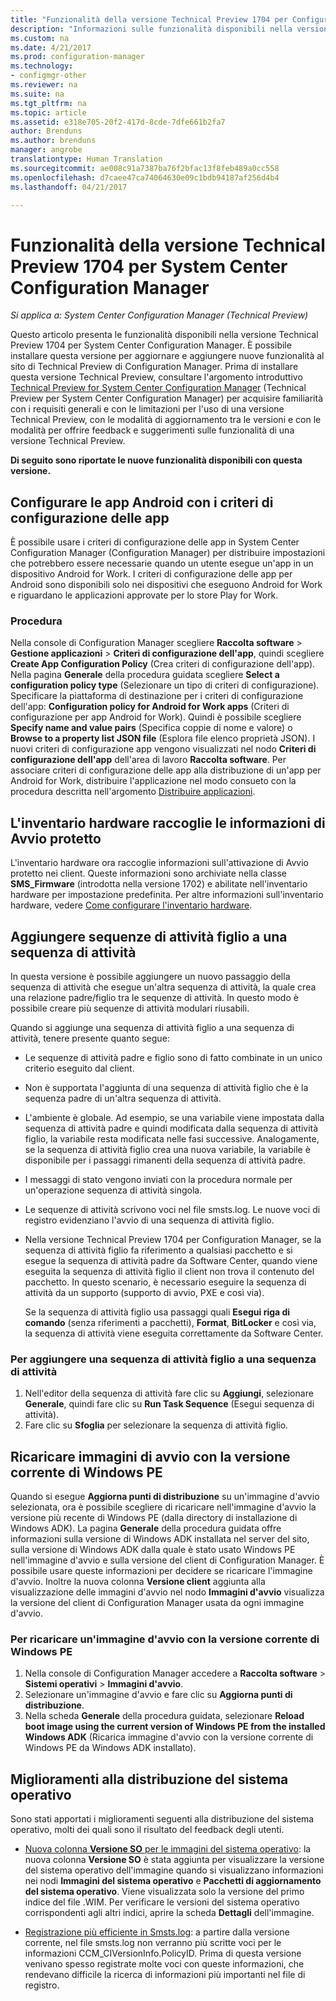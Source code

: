 ```yaml
---
title: "Funzionalità della versione Technical Preview 1704 per Configuration Manager"
description: "Informazioni sulle funzionalità disponibili nella versione Technical Preview 1704 per System Center Configuration Manager."
ms.custom: na
ms.date: 4/21/2017
ms.prod: configuration-manager
ms.technology:
- configmgr-other
ms.reviewer: na
ms.suite: na
ms.tgt_pltfrm: na
ms.topic: article
ms.assetid: e318e705-20f2-417d-8cde-7dfe661b2fa7
author: Brenduns
ms.author: brenduns
manager: angrobe
translationtype: Human Translation
ms.sourcegitcommit: ae008c91a7387ba76f2bfac13f8feb489a0cc558
ms.openlocfilehash: d7caee47ca74064630e09c1bdb94187af256d4b4
ms.lasthandoff: 04/21/2017

---
```

# <a name="capabilities-in-technical-preview-1704-for-system-center-configuration-manager"></a>Funzionalità della versione Technical Preview 1704 per System Center Configuration Manager

*Si applica a: System Center Configuration Manager (Technical Preview)*

Questo articolo presenta le funzionalità disponibili nella versione Technical Preview 1704 per System Center Configuration Manager. È possibile installare questa versione per aggiornare e aggiungere nuove funzionalità al sito di Technical Preview di Configuration Manager. Prima di installare questa versione Technical Preview, consultare l'argomento introduttivo [Technical Preview for System Center Configuration Manager](../../core/get-started/technical-preview.md) (Technical Preview per System Center Configuration Manager) per acquisire familiarità con i requisiti generali e con le limitazioni per l'uso di una versione Technical Preview, con le modalità di aggiornamento tra le versioni e con le modalità per offrire feedback e suggerimenti sulle funzionalità di una versione Technical Preview.    


**Di seguito sono riportate le nuove funzionalità disponibili con questa versione.**  

## <a name="configure-android-apps-with-app-configuration-policies"></a>Configurare le app Android con i criteri di configurazione delle app
È possibile usare i criteri di configurazione delle app in System Center Configuration Manager (Configuration Manager) per distribuire impostazioni che potrebbero essere necessarie quando un utente esegue un'app in un dispositivo Android for Work. I criteri di configurazione delle app per Android sono disponibili solo nei dispositivi che eseguono Android for Work e riguardano le applicazioni approvate per lo store Play for Work.

### <a name="try-it-out"></a>Procedura                 

Nella console di Configuration Manager scegliere **Raccolta software** > **Gestione applicazioni** > **Criteri di configurazione dell'app**, quindi scegliere **Create App Configuration Policy** (Crea criteri di configurazione dell'app). Nella pagina **Generale** della procedura guidata scegliere **Select a configuration policy type** (Selezionare un tipo di criteri di configurazione). Specificare la piattaforma di destinazione per i criteri di configurazione dell'app: **Configuration policy for Android for Work apps** (Criteri di configurazione per app Android for Work). Quindi è possibile scegliere **Specify name and value pairs** (Specifica coppie di nome e valore) o **Browse to a property list JSON file** (Esplora file elenco proprietà JSON). I nuovi criteri di configurazione app vengono visualizzati nel nodo **Criteri di configurazione dell'app** dell'area di lavoro **Raccolta software**. Per associare criteri di configurazione delle app alla distribuzione di un'app per Android for Work, distribuire l'applicazione nel modo consueto con la procedura descritta nell'argomento [Distribuire applicazioni](/sccm/apps/deploy-use/deploy-applications).

## <a name="hardware-inventory-collects-secure-boot-information"></a>L'inventario hardware raccoglie le informazioni di Avvio protetto
L'inventario hardware ora raccoglie informazioni sull'attivazione di Avvio protetto nei client. Queste informazioni sono archiviate nella classe **SMS_Firmware** (introdotta nella versione 1702) e abilitate nell'inventario hardware per impostazione predefinita. Per altre informazioni sull'inventario hardware, vedere [Come configurare l'inventario hardware](/sccm/core/clients/manage/inventory/configure-hardware-inventory).

## <a name="add-child-task-sequences-to-a-task-sequence"></a>Aggiungere sequenze di attività figlio a una sequenza di attività
In questa versione è possibile aggiungere un nuovo passaggio della sequenza di attività che esegue un'altra sequenza di attività, la quale crea una relazione padre/figlio tra le sequenze di attività. In questo modo è possibile creare più sequenze di attività modulari riusabili.  

Quando si aggiunge una sequenza di attività figlio a una sequenza di attività, tenere presente quanto segue:

- Le sequenze di attività padre e figlio sono di fatto combinate in un unico criterio eseguito dal client.
- Non è supportata l'aggiunta di una sequenza di attività figlio che è la sequenza padre di un'altra sequenza di attività.
- L'ambiente è globale. Ad esempio, se una variabile viene impostata dalla sequenza di attività padre e quindi modificata dalla sequenza di attività figlio, la variabile resta modificata nelle fasi successive. Analogamente, se la sequenza di attività figlio crea una nuova variabile, la variabile è disponibile per i passaggi rimanenti della sequenza di attività padre.
- I messaggi di stato vengono inviati con la procedura normale per un'operazione sequenza di attività singola.
- Le sequenze di attività scrivono voci nel file smsts.log. Le nuove voci di registro evidenziano l'avvio di una sequenza di attività figlio.
- Nella versione Technical Preview 1704 per Configuration Manager, se la sequenza di attività figlio fa riferimento a qualsiasi pacchetto e si esegue la sequenza di attività padre da Software Center, quando viene eseguita la sequenza di attività figlio il client non trova il contenuto del pacchetto. In questo scenario, è necessario eseguire la sequenza di attività da un supporto (supporto di avvio, PXE e così via).  

    Se la sequenza di attività figlio usa passaggi quali **Esegui riga di comando** (senza riferimenti a pacchetti), **Format**, **BitLocker** e così via, la sequenza di attività viene eseguita correttamente da Software Center.

### <a name="to-add-a-child-task-sequence-to-a-task-sequence"></a>Per aggiungere una sequenza di attività figlio a una sequenza di attività
1. Nell'editor della sequenza di attività fare clic su **Aggiungi**, selezionare **Generale**, quindi fare clic su **Run Task Sequence** (Esegui sequenza di attività).
2. Fare clic su **Sfoglia** per selezionare la sequenza di attività figlio.  

## <a name="reload-boot-images-with-current-windows-pe-version"></a>Ricaricare immagini di avvio con la versione corrente di Windows PE
Quando si esegue **Aggiorna punti di distribuzione** su un'immagine d'avvio selezionata, ora è possibile scegliere di ricaricare nell'immagine d'avvio la versione più recente di Windows PE (dalla directory di installazione di Windows ADK). La pagina **Generale** della procedura guidata offre informazioni sulla versione di Windows ADK installata nel server del sito, sulla versione di Windows ADK dalla quale è stato usato Windows PE nell'immagine d'avvio e sulla versione del client di Configuration Manager. È possibile usare queste informazioni per decidere se ricaricare l'immagine d'avvio. Inoltre la nuova colonna **Versione client** aggiunta alla visualizzazione delle immagini d'avvio nel nodo **Immagini d'avvio** visualizza la versione del client di Configuration Manager usata da ogni immagine d'avvio.

### <a name="to-reload-a-boot-image-with-the-current-windows-pe-version"></a>Per ricaricare un'immagine d'avvio con la versione corrente di Windows PE

1. Nella console di Configuration Manager accedere a **Raccolta software** > **Sistemi operativi** > **Immagini d'avvio**.
2. Selezionare un'immagine d'avvio e fare clic su **Aggiorna punti di distribuzione**.
3. Nella scheda **Generale** della procedura guidata, selezionare **Reload boot image using the current version of Windows PE from the installed Windows ADK** (Ricarica immagine d'avvio con la versione corrente di Windows PE da Windows ADK installato).

## <a name="improvements-to-operating-system-deployment"></a>Miglioramenti alla distribuzione del sistema operativo
Sono stati apportati i miglioramenti seguenti alla distribuzione del sistema operativo, molti dei quali sono il risultato del feedback degli utenti.

- [Nuova colonna **Versione SO** per le immagini del sistema operativo](https://configurationmanager.uservoice.com/forums/300492-ideas/suggestions/17558407-add-a-column-to-the-operating-system-images-node-f): la nuova colonna **Versione SO** è stata aggiunta per visualizzare la versione del sistema operativo dell'immagine quando si visualizzano informazioni nei nodi **Immagini del sistema operativo** e **Pacchetti di aggiornamento del sistema operativo**. Viene visualizzata solo la versione del primo indice del file .WIM. Per verificare le versioni del sistema operativo corrispondenti agli altri indici, aprire la scheda **Dettagli** dell'immagine.

- [Registrazione più efficiente in Smsts.log](https://configurationmanager.uservoice.com/forums/300492-ideas/suggestions/16791919-stop-filling-smsts-log-with-useless): a partire dalla versione corrente, nel file smsts.log non verranno più scritte voci per le informazioni CCM_CIVersionInfo.PolicyID. Prima di questa versione venivano spesso registrate molte voci con queste informazioni, che rendevano difficile la ricerca di informazioni più importanti nel file di registro.

